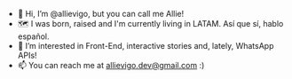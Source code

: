 - 👋 Hi, I’m @allievigo, but you can call me Allie!
- 🗺️ I was born, raised and I'm currently living in LATAM. Así que sí, hablo español.
- 👀 I’m interested in Front-End, interactive stories and, lately, WhatsApp APIs!
- 📫 You can reach me at allievigo.dev@gmail.com :)

<!---
allievigo/allievigo is a ✨ special ✨ repository because its `README.md` (this file) appears on your GitHub profile.
You can click the Preview link to take a look at your changes.
--->
